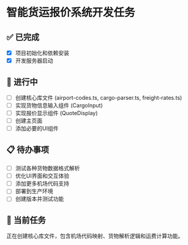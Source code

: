 # 智能货运报价系统开发任务

## ✅ 已完成
- [x] 项目初始化和依赖安装
- [x] 开发服务器启动

## 🔄 进行中
- [ ] 创建核心库文件 (airport-codes.ts, cargo-parser.ts, freight-rates.ts)
- [ ] 实现货物信息输入组件 (CargoInput)
- [ ] 实现报价显示组件 (QuoteDisplay)
- [ ] 创建主页面
- [ ] 添加必要的UI组件

## 📋 待办事项
- [ ] 测试各种货物数据格式解析
- [ ] 优化UI界面和交互体验
- [ ] 添加更多机场代码支持
- [ ] 部署到生产环境
- [ ] 创建版本并测试功能

## 🎯 当前任务
正在创建核心库文件，包含机场代码映射、货物解析逻辑和运费计算功能。
